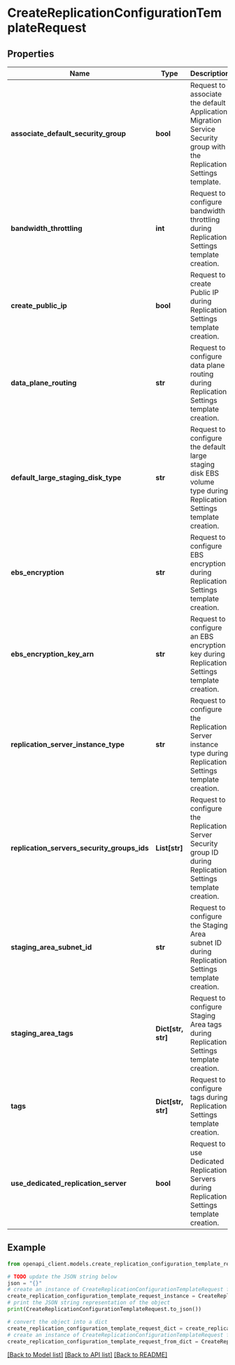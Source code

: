 # CreateReplicationConfigurationTemplateRequest


## Properties

Name | Type | Description | Notes
------------ | ------------- | ------------- | -------------
**associate_default_security_group** | **bool** | Request to associate the default Application Migration Service Security group with the Replication Settings template. | 
**bandwidth_throttling** | **int** | Request to configure bandwidth throttling during Replication Settings template creation. | 
**create_public_ip** | **bool** | Request to create Public IP during Replication Settings template creation. | 
**data_plane_routing** | **str** | Request to configure data plane routing during Replication Settings template creation. | 
**default_large_staging_disk_type** | **str** | Request to configure the default large staging disk EBS volume type during Replication Settings template creation. | 
**ebs_encryption** | **str** | Request to configure EBS encryption during Replication Settings template creation. | 
**ebs_encryption_key_arn** | **str** | Request to configure an EBS encryption key during Replication Settings template creation. | [optional] 
**replication_server_instance_type** | **str** | Request to configure the Replication Server instance type during Replication Settings template creation. | 
**replication_servers_security_groups_ids** | **List[str]** | Request to configure the Replication Server Security group ID during Replication Settings template creation. | 
**staging_area_subnet_id** | **str** | Request to configure the Staging Area subnet ID during Replication Settings template creation. | 
**staging_area_tags** | **Dict[str, str]** | Request to configure Staging Area tags during Replication Settings template creation. | 
**tags** | **Dict[str, str]** | Request to configure tags during Replication Settings template creation. | [optional] 
**use_dedicated_replication_server** | **bool** | Request to use Dedicated Replication Servers during Replication Settings template creation. | 

## Example

```python
from openapi_client.models.create_replication_configuration_template_request import CreateReplicationConfigurationTemplateRequest

# TODO update the JSON string below
json = "{}"
# create an instance of CreateReplicationConfigurationTemplateRequest from a JSON string
create_replication_configuration_template_request_instance = CreateReplicationConfigurationTemplateRequest.from_json(json)
# print the JSON string representation of the object
print(CreateReplicationConfigurationTemplateRequest.to_json())

# convert the object into a dict
create_replication_configuration_template_request_dict = create_replication_configuration_template_request_instance.to_dict()
# create an instance of CreateReplicationConfigurationTemplateRequest from a dict
create_replication_configuration_template_request_from_dict = CreateReplicationConfigurationTemplateRequest.from_dict(create_replication_configuration_template_request_dict)
```
[[Back to Model list]](../README.md#documentation-for-models) [[Back to API list]](../README.md#documentation-for-api-endpoints) [[Back to README]](../README.md)



